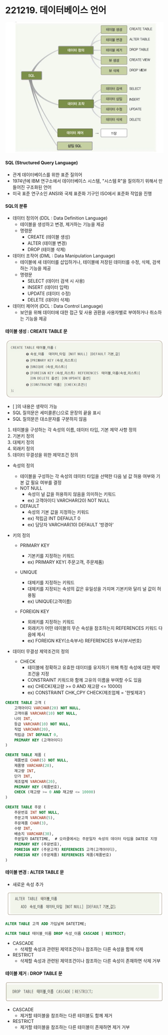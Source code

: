 # 221219. 데이터베이스 언어



![image-20221219135100658](images/4_1.PNG)



#### SQL (Structured Query Language)

- 관계 데이터베이스를 위한 표준 질의어
- 1974년에 IBM 연구소에서 데이터베이스 시스템, "시스템 R"을 질의하기 위해서 만들어진 구조화된 언어
- 미국 표준 연구소인 ANSI와 국제 표준화 기구인 ISO에서 표준화 작업을 진행



#### SQL의 분류

- 데이터 정의어 (DDL : Data Definition Language)
  - 테이블을 생성하고 변경, 제거하는 기능을 제공
  - 명령문
    - CREATE (테이블 생성)
    - ALTER (테이블 변경)
    - DROP (테이블 삭제)
- 데이터 조작어 (DML : Data Manipulation Language)
  - 테이블에 새 데이터를 삽입하거나, 테이블에 저장된 데이터를 수정, 삭제, 검색하는 기능을 제공
  - 명령문
    - SELECT (데이터 검색 시 사용)
    - INSERT (데이터 입력)
    - UPDATE (데이터 수정)
    - DELETE (데이터 삭제)
- 데이터 제어어 (DCL : Data Control Language)
  - 보안을 위해 데이터에 대한 접근 및 사용 권환을 사용자별로 부여하거나 취소하는 기능을 제공



#### 테이블 생성 : CREATE TABLE 문

![image-20221219135905614](images/4_2.PNG)

- [ ]의 내용은 생략이 가능
- SQL 질의문은 세미콜론(;)으로 문장의 끝을 표시
- SQL 질의문은 대소문자를 구분하지 않음

1. 테이블을 구성하는 각 속성의 이름, 데이터 타입, 기본 제약 사항 정의
2. 기본키 정의
3. 대체키 정의
4. 외래키 정의
5. 데이터 무결성을 위한 제약조건 정의

- 속성의 정의

  - 테이블을 구성하는 각 속성의 데이터 타입을 선택한 다음 널 값 허용 여부와 기본 값 필요 여부를 결정
  - NOT NULL
    - 속성이 널 값을 허용하지 않음을 의미하는 키워드
    - ex) 고객아이디 VARCHAR(20) NOT NULL
  - DEFAULT
    - 속성의 기본 값을 지정하는 키워드
    - ex) 적립금 INT DEFAULT 0
    - ex) 담당자 VARCHAR(10) DEFAULT '방경아'

- 키의 정의

  - PRIMARY KEY
    - 기본키를 지정하는 키워드
    - ex) PRIMARY KEY( 주문고객, 주문제품)
  - UNIQUE
    - 대체키를 지정하는 키워드
    - 대체키를 지정되는 속성의 값은 유일성을 가지며 기본키와 달리 널 값이 허용됨
    - ex) UNIQUE(고객이름)

  - FOREIGN KEY
    - 외래키를 지정하는 키워드
    - 외래키가 어떤 테이블의 무슨 속성을 참조하는지 REFERENCES 키워드 다음에 제시
    - ex) FOREIGN KEY(소속부서) REFERENCES 부서(부서번호)

- 데이터 무결성 제약조건의 정의

  - CHECK
    - 테이블에 정확하고 유효한 데이터를 유지하기 위해 특정 속성에 대한 제약조건을 지정
    - CONSTRAINT 키워드와 함께 고유의 이름을 부여할 수도 있음
    - ex) CHECK(재고량 >= 0 AND 재고량 <= 10000)
    - ex) CONSTRAINT CHK_CPY CHECK(제조업체 = '한빛제과')

```sql
CREATE TABLE 고객 (
	고객아이디 VARCHAR(20) NOT NULL,
    고객이름 VARCHAR(10) NOT NULL,
    나이 INT,
    등급 VARCHAR(10) NOT NULL,
    직업 VARCHAR(20),
    적립금 INT DEFAULT 0,
    PRIMARY KEY (고객아이디)
)
```

```sql
CREATE TABLE 제품 (
	제품번호 CHAR(5) NOT NULL,
    제품명 VARCHAR(20),
    재고량 INT,
    단가 INT,
    제조업체 VARCHAR(20),
    PRIMARY KEY (제품번호),
    CHECK (재고량 >= 0 AND 재고량 <= 10000)
)
```

```SQL
CREATE TABLE 주문 (
	주문번호 INT NOT NULL,
    주문고객 VARCHAR(5),
    주문제품 CHAR(3),
    수량 INT,
    배송지 VARCHAR(30),
    주문일자 DATETIME,	# 오라클에서는 주문일자 속성의 데이터 타입을 DATE로 지정
    PRIMARY KEY (주문번호),
    FOREIGN KEY (주문고객) REFERENCES 고객(고객아이디),
    FOREIGN KEY (주문제품) REFERENCES 제품(제품번호)
)
```



#### 테이블 변경 : ALTER TABLE 문

- 새로운 속성 추가

![image-20221219141923443](images/4_3.PNG)

```sql
ALTER TABLE 고객 ADD 가입날짜 DATETIME;
```

```SQL
ALTER TABLE 테이블_이름 DROP 속성_이름 CASCADE | RESTRICT;
```

- CASCADE
  - 삭제할 속성과 관련된 제약조건이나 참조하는 다른 속성을 함께 삭제
- RESTRICT
  - 삭제할 속성과 관련된 제약조건이나 참조하는 다른 속성이 존재하면 삭제 거부



#### 테이블 제거 : DROP TABLE 문

![image-20221219142314776](images/4_4.PNG)

- CASCADE
  - 제거할 테이블을 참조하는 다른 테이블도 함께 제거
- RESTRICT
  - 제거할 테이블을 참조하는 다른 테이블이 존재하면 제거 거부

















